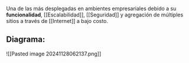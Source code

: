 Una de las más desplegadas en ambientes empresariales debido a su **funcionalidad**, [[Escalabilidad]], [[Seguridad]] y agregación de múltiples sitios a través de [[Internet]] a bajo costo. 
## Diagrama:
![[Pasted image 20241128062137.png]]